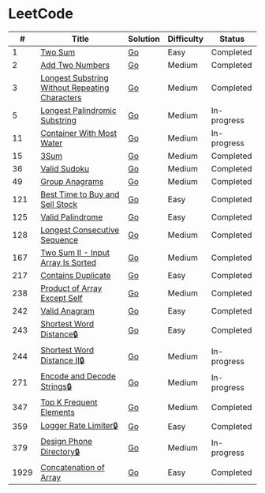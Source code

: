 # LeetCode 

| # | Title | Solution | Difficulty | Status |
|---|-------|----------|------------|--------|
|1|[Two Sum](./leetcode/0001.two_sum/)|[Go](./leetcode/0001.two_sum/1.two_sum.go)|Easy|Completed|
|2|[Add Two Numbers](./leetcode/0002.add_two_numbers/)|[Go](./leetcode/0002.add_two_numbers/2.add_two_numbers.go)|Medium|Completed|
|3|[Longest Substring Without Repeating Characters](./leetcode/0003.longest_substring_without_repeating_characters/)|[Go](./leetcode/0003.longest_substring_without_repeating_characters/3.longest_susbtring_without_repeating.go)|Medium|Completed|
|5|[Longest Palindromic Substring](./leetcode/0005.longest_palindromic_substring/)|[Go](./leetcode/0005.longest_palindromic_substring/5.longest_palindromic_substring.go)|Medium|In-progress|
|11|[Container With Most Water](./leetcode/0011.container_with_most_water/)|[Go](./leetcode/0011.container_with_most_water/11.container_with_most_water.go)|Medium|In-progress|
|15|[3Sum](/leetcode/0015.3sum/)|[Go](./leetcode/0015.3sum/15.3sum.go)|Medium|Completed|
|36|[Valid Sudoku](./leetcode/0036.valid_sudoku/)|[Go](./leetcode/0036.valid_sudoku/36.valid_sudoku.go)|Medium|Completed|
|49|[Group Anagrams](./leetcode/0049.group_anagrams/)|[Go](./leetcode/0049.group_anagrams/49.group_anagrams.go)|Medium|Completed|
|121|[Best Time to Buy and Sell Stock](./leetcode/0121.best_time_to_buy_and_sell_stock/)|[Go](./leetcode/0121.best_time_to_buy_and_sell_stock/121.best_time_to_buy_and_sell_stock.go)|Easy|Completed|
|125|[Valid Palindrome](./leetcode/0125.valid_palindrome/)|[Go](./leetcode/0125.valid_palindrome/125.valid_palindrome.go)|Easy|Completed|
|128|[Longest Consecutive Sequence](./leetcode/0128.longest_consecutive_sequence/)|[Go](./leetcode/0128.longest_consecutive_sequence/128.longest_consecutive_sequence.go)|Medium|Completed|
|167|[Two Sum II - Input Array Is Sorted](./leetcode/0167.two_sum_II/)|[Go](./leetcode/0167.two_sum_II/167.two_sum_II.go)|Medium|Completed|
|217|[Contains Duplicate](./leetcode/0217.contains_duplicate/)|[Go](./leetcode/0217.contains_duplicate/217.contains_duplicate.go)|Easy|Completed|
|238|[Product of Array Except Self](./leetcode/0238.product_of_array_except_self/)|[Go](./leetcode/0238.product_of_array_except_self/238.product_of_array_except_self.go)|Medium|Completed|
|242|[Valid Anagram](./leetcode/0242.valid_anagram/)|[Go](./leetcode/0242.valid_anagram/242.valid_anagram.go)|Easy|Completed|
|243|[Shortest Word Distance🔒](./leetcode/0243.shortest_word_distance/)|[Go](./leetcode/0243.shortest_word_distance/243.shortest_word_distance.go)|Easy|Completed|
|244|[Shortest Word Distance II🔒](./leetcode/0244.shortest_word_distance_2/)|[Go](./leetcode/0244.shortest_word_distance_2/244_shortest_word_distance_2.go)|Medium|In-progress|
|271|[Encode and Decode Strings🔒](./leetcode/0271.encode_and_decode_strings/)|[Go](./leetcode/0271.encode_and_decode_strings/271.encode_and_decode_strings.go)|Medium|In-progress|
|347|[Top K Frequent Elements](./leetcode/0347.top_k_frequent_elements/)|[Go](./leetcode/0347.top_k_frequent_elements/347.top_k_frequent_elements.go)|Medium|Completed|
|359|[Logger Rate Limiter🔒](./leetcode/0359.logger_rate_limiter/)|[Go](./leetcode/0359.logger_rate_limiter/359.logger_rate_limiter.go)|Easy|Completed|
|379|[Design Phone Directory🔒](./leetcode/0379.design_phone_directory/)|[Go](./leetcode/0379.design_phone_directory/379.design_phone_directory.go)|Medium|In-progress|
|1929|[Concatenation of Array](./leetcode/1929.concatenation_of_array/)|[Go](./leetcode/1929.concatenation_of_array/1929.concatenation_of_array.go)|Easy|Completed|

